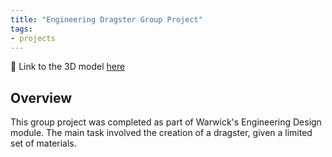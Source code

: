 ```yaml
---
title: "Engineering Dragster Group Project"
tags:
- projects
---
```


🔗 Link to the 3D model [here](https://emiltsi.github.io/)

## Overview

This group project was completed as part of Warwick's Engineering Design module. The main task involved the creation of a dragster, given a limited set of materials.